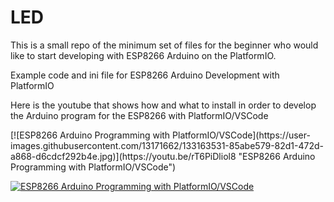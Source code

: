 # LED
<p>This is a small repo of the minimum set of files for the beginner who would like to start developing with ESP8266 Arduino on the PlatformIO.

<p>Example code and ini file for ESP8266 Arduino Development with PlatformIO 

<p>Here is the youtube that shows how and what to install in order to develop the Arduino program for the ESP8266 with PlatformIO/VSCode</p>
  [![ESP8266 Arduino Programming with PlatformIO/VSCode](https://user-images.githubusercontent.com/13171662/133163531-85abe579-82d1-472d-a868-d6cdcf292b4e.jpg)](https://youtu.be/rT6PiDliol8 "ESP8266 Arduino Programming with PlatformIO/VSCode")


  [![ESP8266 Arduino Programming with PlatformIO/VSCode](https://user-images.githubusercontent.com/13171662/133163531-85abe579-82d1-472d-a868-d6cdcf292b4e.jpg)](https://youtu.be/rT6PiDliol8 "ESP8266 Arduino Programming with PlatformIO/VSCode")
